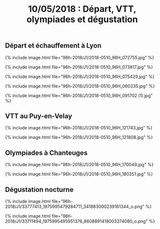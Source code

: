 ﻿---
title: "10/05/2018 : Départ, VTT, olympiades et dégustation"
permalink: /96h-2018/J1/
sidebar:
  nav: "96h_2018"
---

## Départ et échauffement à Lyon

{% include image.html file="96h-2018/J1/2018-0510_96H_072755.jpg" %}

{% include image.html file="96h-2018/J1/2018-0510_96H_073817.jpg" %}

{% include image.html file="96h-2018/J1/2018-0510_96H_075429.jpg" %}

{% include image.html file="96h-2018/J1/2018-0510_96H_080335.jpg" %}

{% include image.html file="96h-2018/J1/2018-0510_96H_091702 (1).jpg" %}

## VTT au Puy-en-Velay

{% include image.html file="96h-2018/J1/2018-0510_96H_121743.jpg" %}

{% include image.html file="96h-2018/J1/2018-0510_96H_121808.jpg" %}

## Olympiades à Chanteuges

{% include image.html file="96h-2018/J1/2018-0510_96H_170049.jpg" %}

{% include image.html file="96h-2018/J1/2018-0510_96H_180351.jpg" %}

## Dégustation nocturne

{% include image.html file="96h-2018/J1/33777413_1975995479284711_341883000239161344_o.png" %}

{% include image.html file="96h-2018/J1/33711494_1975995495951376_8608891418003374080_o.png" %}
